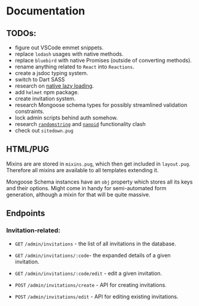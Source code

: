 # Documentation

## TODOs: 
- figure out VSCode emmet snippets.
- replace `lodash` usages with native methods.
- replace `bluebird` with native Promises (outside of converting methods).
- rename anything related to `React` into `Reactions`.
- create a jsdoc typing system.
- switch to Dart SASS
- research on [native lazy loading](https://caniuse.com/loading-lazy-attr).
- add `helmet` npm package.
- create invitation system.
- research Mongoose schema types for possibly streamlined validation constraints.
- lock admin scripts behind auth somehow.
- research [`randomstring`](https://www.npmjs.com/package/randomstring) and [`nanoid`](https://github.com/ai/nanoid#readme) functionality clash
- check out `sitedown.pug`

## HTML/PUG

Mixins are are stored in `mixins.pug`, which then get included in `layout.pug`. Therefore all mixins are available to all templates extending it.

Mongoose Schema instances have an `obj` property which stores all its keys and their options. Might come in handy for semi-automated form generation, although a mixin for that will be quite massive.

<!-- ## CSS -->
<!-- ## JS -->
<!-- ## Database -->

## Endpoints

### Invitation-related:

- `GET` `/admin/invitations` - the list of all invitations in the database.
- `GET` `/admin/invitations/:code`- the expanded details of a given invitation.
- `GET` `/admin/invitations/:code/edit` - edit a given invitation.

- `POST` `/admin/invitations/create` - API for creating invitations.
- `POST` `/admin/invitations/edit` - API for editing existing invitations.
